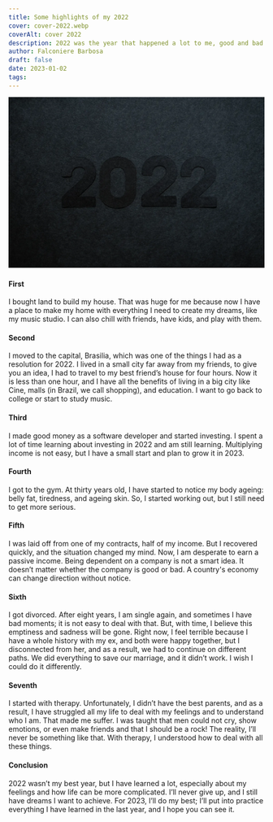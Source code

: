```yaml
---
title: Some highlights of my 2022
cover: cover-2022.webp
coverAlt: cover 2022
description: 2022 was the year that happened a lot to me, good and bad.
author: Falconiere Barbosa
draft: false
date: 2023-01-02
tags:
---
```

![cover-2022.webp](../assets/images/cover-2022.webp)
#### First
I bought land to build my house. That was huge for me because now I have a place to make my home with everything I need to create my dreams, like my music studio. I can also chill with friends, have kids, and play with them.
#### Second
I moved to the capital, Brasilia, which was one of the things I had as a resolution for 2022. I lived in a small city far away from my friends, to give you an idea, I had to travel to my best friend’s house for four hours. Now it is less than one hour, and I have all the benefits of living in a big city like Cine, malls (in Brazil, we call shopping), and education. I want to go back to college or start to study music.
#### Third
I made good money as a software developer and started investing. I spent a lot of time learning about investing in 2022 and am still learning. Multiplying income is not easy, but I have a small start and plan to grow it in 2023.
#### Fourth
I got to the gym. At thirty years old, I have started to notice my body ageing: belly fat, tiredness, and ageing skin. So, I started working out, but I still need to get more serious.
#### Fifth
I was laid off from one of my contracts, half of my income. But I recovered quickly, and the situation changed my mind. Now, I am desperate to earn a passive income. Being dependent on a company is not a smart idea. It doesn’t matter whether the company is good or bad. A country's economy can change direction without notice.
#### Sixth
I got divorced. After eight years, I am single again, and sometimes I have bad moments; it is not easy to deal with that. But, with time, I believe this emptiness and sadness will be gone. Right now, I feel terrible because I have a whole history with my ex, and both were happy together, but I disconnected from her, and as a result, we had to continue on different paths. We did everything to save our marriage, and it didn’t work. I wish I could do it differently.
#### Seventh
I started with therapy. Unfortunately, I didn’t have the best parents, and as a result, I have struggled all my life to deal with my feelings and to understand who I am. That made me suffer. I was taught that men could not cry, show emotions, or even make friends and that I should be a rock! The reality, I’ll never be something like that. With therapy, I understood how to deal with all these things.
#### Conclusion
2022 wasn’t my best year, but I have learned a lot, especially about my feelings and how life can be more complicated. I’ll never give up, and I still have dreams I want to achieve. For 2023, I’ll do my best; I’ll put into practice everything I have learned in the last year, and I hope you can see it. 